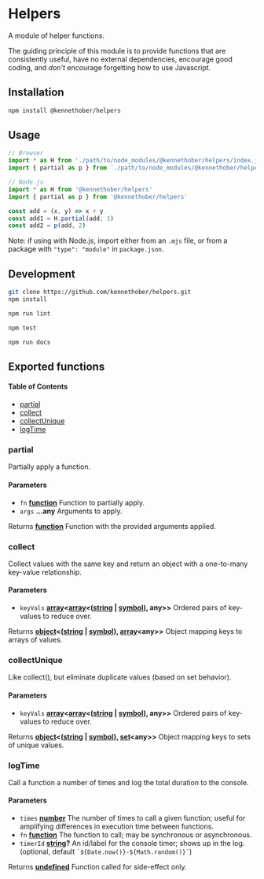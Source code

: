 # Helpers

A module of helper functions.

The guiding principle of this module is to provide functions that are consistently useful, have no external dependencies, encourage good coding, and *don't* encourage forgetting how to use Javascript.

## Installation

```bash
npm install @kennethober/helpers
```

## Usage

```js
// Browser
import * as H from './path/to/node_modules/@kennethober/helpers/index.js'
import { partial as p } from './path/to/node_modules/@kennethober/helpers/index.js'

// Node.js
import * as H from '@kennethober/helpers'
import { partial as p } from '@kennethober/helpers'

const add = (x, y) => x + y
const add1 = H.partial(add, 1)
const add2 = p(add, 2)
```

Note: if using with Node.js, import either from an `.mjs` file, or from a package with `"type": "module"` in `package.json`.

## Development

```bash
git clone https://github.com/kennethober/helpers.git
npm install

npm run lint

npm test

npm run docs
```

## Exported functions

<!-- Generated by documentation.js. Update this documentation by updating the source code. -->

#### Table of Contents

*   [partial](#partial)
*   [collect](#collect)
*   [collectUnique](#collectunique)
*   [logTime](#logtime)

### partial

Partially apply a function.

#### Parameters

*   `fn` **[function](https://developer.mozilla.org/docs/Web/JavaScript/Reference/Statements/function)** Function to partially apply.
*   `args` **...any** Arguments to apply.

Returns **[function](https://developer.mozilla.org/docs/Web/JavaScript/Reference/Statements/function)** Function with the provided arguments applied.

### collect

Collect values with the same key and return an object with a one-to-many key-value relationship.

#### Parameters

*   `keyVals` **[array](https://developer.mozilla.org/docs/Web/JavaScript/Reference/Global_Objects/Array)<[array](https://developer.mozilla.org/docs/Web/JavaScript/Reference/Global_Objects/Array)<([string](https://developer.mozilla.org/docs/Web/JavaScript/Reference/Global_Objects/String) | [symbol](https://developer.mozilla.org/docs/Web/JavaScript/Reference/Global_Objects/Symbol)), any>>** Ordered pairs of key-values to reduce over.

Returns **[object](https://developer.mozilla.org/docs/Web/JavaScript/Reference/Global_Objects/Object)<([string](https://developer.mozilla.org/docs/Web/JavaScript/Reference/Global_Objects/String) | [symbol](https://developer.mozilla.org/docs/Web/JavaScript/Reference/Global_Objects/Symbol)), [array](https://developer.mozilla.org/docs/Web/JavaScript/Reference/Global_Objects/Array)\<any>>** Object mapping keys to arrays of values.

### collectUnique

Like collect(), but eliminate duplicate values (based on set behavior).

#### Parameters

*   `keyVals` **[array](https://developer.mozilla.org/docs/Web/JavaScript/Reference/Global_Objects/Array)<[array](https://developer.mozilla.org/docs/Web/JavaScript/Reference/Global_Objects/Array)<([string](https://developer.mozilla.org/docs/Web/JavaScript/Reference/Global_Objects/String) | [symbol](https://developer.mozilla.org/docs/Web/JavaScript/Reference/Global_Objects/Symbol)), any>>** Ordered pairs of key-values to reduce over.

Returns **[object](https://developer.mozilla.org/docs/Web/JavaScript/Reference/Global_Objects/Object)<([string](https://developer.mozilla.org/docs/Web/JavaScript/Reference/Global_Objects/String) | [symbol](https://developer.mozilla.org/docs/Web/JavaScript/Reference/Global_Objects/Symbol)), [set](https://developer.mozilla.org/docs/Web/JavaScript/Reference/Global_Objects/Set)\<any>>** Object mapping keys to sets of unique values.

### logTime

Call a function a number of times and log the total duration to the console.

#### Parameters

*   `times` **[number](https://developer.mozilla.org/docs/Web/JavaScript/Reference/Global_Objects/Number)** The number of times to call a given function; useful for amplifying differences in execution time between functions.
*   `fn` **[function](https://developer.mozilla.org/docs/Web/JavaScript/Reference/Statements/function)** The function to call; may be synchronous or asynchronous.
*   `timerId` **[string](https://developer.mozilla.org/docs/Web/JavaScript/Reference/Global_Objects/String)?** An id/label for the console timer; shows up in the log. (optional, default `` `${Date.now()}-${Math.random()}` ``)

Returns **[undefined](https://developer.mozilla.org/docs/Web/JavaScript/Reference/Global_Objects/undefined)** Function called for side-effect only.
